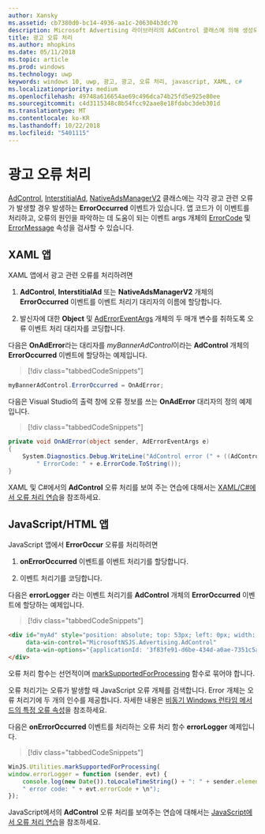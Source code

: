 ```yaml
---
author: Xansky
ms.assetid: cb7380d0-bc14-4936-aa1c-206304b3dc70
description: Microsoft Advertising 라이브러리의 AdControl 클래스에 의해 생성되는 오류를 처리하는 방법을 알아봅니다.
title: 광고 오류 처리
ms.author: mhopkins
ms.date: 05/11/2018
ms.topic: article
ms.prod: windows
ms.technology: uwp
keywords: windows 10, uwp, 광고, 광고, 오류 처리, javascript, XAML, c#
ms.localizationpriority: medium
ms.openlocfilehash: 49748a616654ae69c496dca74b25fd5e925e80ee
ms.sourcegitcommit: c4d3115348c8b54fcc92aae8e18fdabc3deb301d
ms.translationtype: MT
ms.contentlocale: ko-KR
ms.lasthandoff: 10/22/2018
ms.locfileid: "5401115"
---
```

# <a name="handle-ad-errors"></a>광고 오류 처리

[AdControl](https://docs.microsoft.com/uwp/api/microsoft.advertising.winrt.ui.adcontrol),  [InterstitialAd](https://docs.microsoft.com/uwp/api/microsoft.advertising.winrt.ui.interstitialad), [NativeAdsManagerV2](https://docs.microsoft.com/uwp/api/microsoft.advertising.winrt.ui.nativeadsmanagerv2) 클래스에는 각각 광고 관련 오류가 발생할 경우 발생하는 **ErrorOccurred** 이벤트가 있습니다. 앱 코드가 이 이벤트를 처리하고, 오류의 원인을 파악하는 데 도움이 되는 이벤트 args 개체의 [ErrorCode](https://docs.microsoft.com/uwp/api/microsoft.advertising.winrt.ui.aderroreventargs.errorcode) 및 [ErrorMessage](https://docs.microsoft.com/uwp/api/microsoft.advertising.winrt.ui.aderroreventargs.errormessage) 속성을 검사할 수 있습니다.

<span id="bkmk-dotnet"/>

## <a name="xaml-apps"></a>XAML 앱

XAML 앱에서 광고 관련 오류를 처리하려면

1. **AdControl**, **InterstitialAd** 또는 **NativeAdsManagerV2** 개체의 **ErrorOccurred** 이벤트를 이벤트 처리기 대리자의 이름에 할당합니다.

2. 발신자에 대한 **Object** 및 [AdErrorEventArgs](https://docs.microsoft.com/uwp/api/microsoft.advertising.winrt.ui.aderroreventargs) 개체의 두 매개 변수를 취하도록 오류 이벤트 처리 대리자를 코딩합니다.

다음은 **OnAdError**라는 대리자를 *myBannerAdControl*이라는 **AdControl** 개체의 **ErrorOccurred** 이벤트에 할당하는 예제입니다.

> [!div class="tabbedCodeSnippets"]
``` csharp
myBannerAdControl.ErrorOccurred = OnAdError;
```

다음은 Visual Studio의 출력 창에 오류 정보를 쓰는 **OnAdError** 대리자의 정의 예제입니다.

> [!div class="tabbedCodeSnippets"]
``` csharp
private void OnAdError(object sender, AdErrorEventArgs e)
{
    System.Diagnostics.Debug.WriteLine("AdControl error (" + ((AdControl)sender).Name + "): " + e.Error +
        " ErrorCode: " + e.ErrorCode.ToString());
}
```

XAML 및 C#에서의 **AdControl** 오류 처리를 보여 주는 연습에 대해서는 [XAML/C#에서 오류 처리 연습](error-handling-in-xamlc-walkthrough.md)을 참조하세요.

<span id="bkmk-javascript"/>

## <a name="javascripthtml-apps"></a>JavaScript/HTML 앱

JavaScript 앱에서 **ErrorOccur** 오류를 처리하려면

1.  **onErrorOccurred** 이벤트를 이벤트 처리기를 할당합니다.

2.  이벤트 처리기를 코딩합니다.

다음은 **errorLogger** 라는 이벤트 처리기를 **AdControl** 개체의 **ErrorOccurred** 이벤트에 할당하는 예제입니다.

> [!div class="tabbedCodeSnippets"]
``` html
<div id="myAd" style="position: absolute; top: 53px; left: 0px; width: 250px; height: 250px; z-index: 1"
     data-win-control="MicrosoftNSJS.Advertising.AdControl"
     data-win-options="{applicationId: '3f83fe91-d6be-434d-a0ae-7351c5a997f1', adUnitId: 'test', onErrorOccurred: errorLogger}">
</div>
```

오류 처리 함수는 선언적이며 [markSupportedForProcessing](http://msdn.microsoft.com/library/windows/apps/Hh967819.aspx) 함수로 묶어야 합니다.

오류 처리기는 오류가 발생할 때 JavaScript 오류 개체를 검색합니다. Error 개체는 오류 처리기에 두 개의 인수를 제공합니다. 자세한 내용은 [비동기 Windows 런타임 메서드의 특정 오류 속성](http://msdn.microsoft.com/library/windows/apps/hh994690.aspx)을 참조하세요.

다음은 **onErrorOccurred** 이벤트를 처리하는 오류 처리 함수 **errorLogger** 예제입니다.

> [!div class="tabbedCodeSnippets"]
``` javascript
WinJS.Utilities.markSupportedForProcessing(
window.errorLogger = function (sender, evt) {
    console.log(new Date()).toLocaleTimeString() + ": " + sender.element.id + " error: " + evt.errorMessage +
    " error code: " + evt.errorCode + \n");
});
```

JavaScript에서의 **AdControl** 오류 처리를 보여주는 연습에 대해서는 [JavaScript에서 오류 처리 연습](error-handling-in-javascript-walkthrough.md)을 참조하세요.
